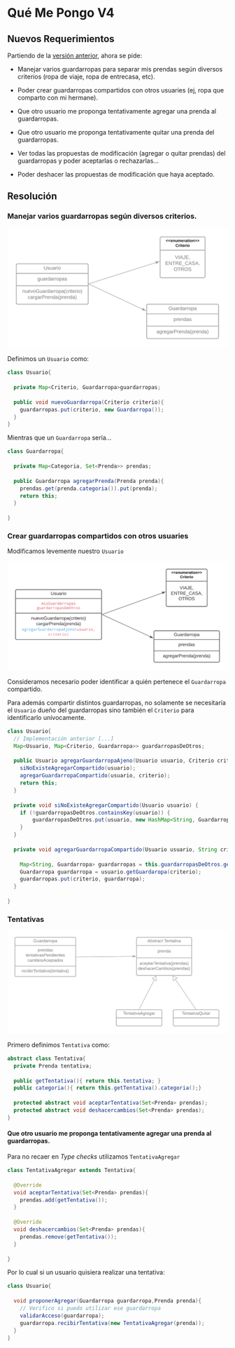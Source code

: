# Qué Me Pongo V4

## Nuevos Requerimientos

Partiendo de la [versión anterior](./04-qmp.md), ahora se pide:

- Manejar varios guardarropas para separar mis prendas según diversos criterios (ropa de viaje, ropa de entrecasa, etc).

- Poder crear guardarropas compartidos con otros usuaries (ej, ropa que comparto con mi hermane).

- Que otro usuario me proponga tentativamente agregar una prenda al guardarropas.

- Que otro usuario me proponga tentativamente quitar una prenda del guardarropas.

- Ver todas las propuestas de modificación (agregar o quitar prendas) del guardarropas y poder aceptarlas o rechazarlas...

- Poder deshacer las propuestas de modificación que haya aceptado.

## Resolución

### Manejar varios guardarropas según diversos criterios.

![varios guardarropas](images/qmp-iteration-5-1.png)

Definimos un `Usuario` como:

```java
class Usuario{

  private Map<Criterio, Guardarropa>guardarropas;

  public void nuevoGuardarropa(Criterio criterio){
    guardarropas.put(criterio, new Guardarropa());
  }
}
```

Mientras que un `Guardarropa` sería...

```java
class Guardarropa{

  private Map<Categoria, Set<Prenda>> prendas;

  public Guardarropa agregarPrenda(Prenda prenda){
    prendas.get(prenda.categoria()).put(prenda);
    return this;
  }

}
```

### Crear guardarropas compartidos con otros usuaries

Modificamos levemente nuestro `Usuario`

![guardarropas compartidos](images/qmp-iteration-5-2.png)

Consideramos necesario poder identificar a quién pertenece el `Guardarropa` compartido.

Para además compartir distintos guardarropas, no solamente se necesitaría el `Usuario` dueño del guardarropas sino también el `Criterio` para identificarlo unívocamente.

```java
class Usuario{
  // Implementación anterior [...]
  Map<Usuario, Map<Criterio, Guardarropa>> guardarropasDeOtros;

  public Usuario agregarGuardarropaAjeno(Usuario usuario, Criterio criterio) {
    siNoExisteAgregarCompartido(usuario);
    agregarGuardarropaCompartido(usuario, criterio);
    return this;
  }

  private void siNoExisteAgregarCompartido(Usuario usuario) {
    if (!guardarropasDeOtros.containsKey(usuario)) {
        guardarropasDeOtros.put(usuario, new HashMap<String, Guardarropa>());
    }
  }

  private void agregarGuardarropaCompartido(Usuario usuario, String criterio) {

    Map<String, Guardarropa> guardarropas = this.guardarropasDeOtros.get(usuario);
    Guardarropa guardarropa = usuario.getGuardaropa(criterio);
    guardarropas.put(criterio, guardarropa);
  }

}
```

### Tentativas

![tentativas](images/qmp-iteration-5-3.png)

Primero definimos `Tentativa` como:

```java
abstract class Tentativa{
  private Prenda tentativa;

  public getTentativa(){ return this.tentativa; }
  public categoria(){ return this.getTentativa().categoria();}

  protected abstract void aceptarTentativa(Set<Prenda> prendas);
  protected abstract void deshacercambios(Set<Prenda> prendas);
}
```

#### Que otro usuario me proponga tentativamente agregar una prenda al guardarropas.

Para no recaer en _Type checks_ utilizamos `TentativaAgregar`

```java
class TentativaAgregar extends Tentativa{

  @Override
  void aceptarTentativa(Set<Prenda> prendas){
    prendas.add(getTentativa());
  }

  @Override
  void deshacercambios(Set<Prenda> prendas){
    prendas.remove(getTentativa());
  }

}
```

Por lo cual si un usuario quisiera realizar una tentativa:

```java
class Usuario{

  void proponerAgregar(Guardarropa guardarropa,Prenda prenda){
    // Verifico si puedo utilizar ese guardarropa
    validarAcceso(guardarropa);
    guardarropa.recibirTentativa(new TentativaAgregar(prenda));
  }
}
```
